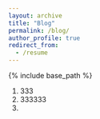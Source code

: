 ```yaml
---
layout: archive
title: "Blog"
permalink: /blog/
author_profile: true
redirect_from:
  - /resume
---
```


{% include base_path %}

1. 333
2. 333333
3. 
